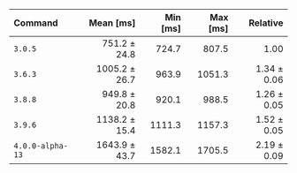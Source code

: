 | Command | Mean [ms] | Min [ms] | Max [ms] | Relative |
|:---|---:|---:|---:|---:|
| `3.0.5` | 751.2 ± 24.8 | 724.7 | 807.5 | 1.00 |
| `3.6.3` | 1005.2 ± 26.7 | 963.9 | 1051.3 | 1.34 ± 0.06 |
| `3.8.8` | 949.8 ± 20.8 | 920.1 | 988.5 | 1.26 ± 0.05 |
| `3.9.6` | 1138.2 ± 15.4 | 1111.3 | 1157.3 | 1.52 ± 0.05 |
| `4.0.0-alpha-13` | 1643.9 ± 43.7 | 1582.1 | 1705.5 | 2.19 ± 0.09 |
